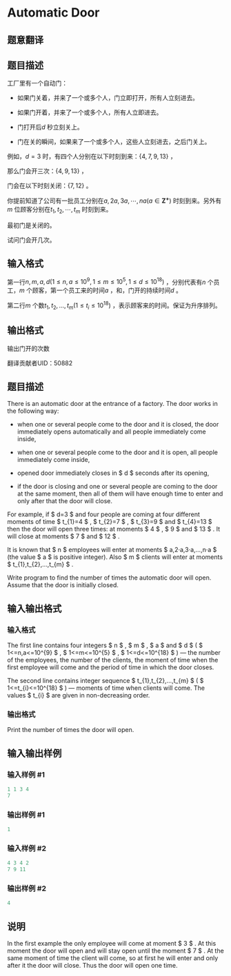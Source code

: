 # Automatic Door

## 题意翻译

## 题目描述

工厂里有一个自动门：

- 如果门关着，并来了一个或多个人，门立即打开，所有人立刻进去。

- 如果门开着，并来了一个或多个人，所有人立即进去。

- 门打开后$d$ 秒立刻关上。

- 门在关的瞬间，如果来了一个或多个人，这些人立刻进去，之后门关上。

例如，$d=3$ 时，有四个人分别在以下时刻到来：$\{4,7,9,13\}$ ，

那么门会开三次：$\{4,9,13\}$ ，

门会在以下时刻关闭：$\{7,12\}$ 。

你提前知道了公司有一批员工分别在$a,2a,3a,\cdots ,na(a\in \mathbf{Z^+})$ 时刻到来。另外有$m$ 位顾客分别在$t_{1},t_{2},\cdots,t_{m}$ 时刻到来。

最初门是关闭的。

试问门会开几次。

## 输入格式

第一行$n,m,a,d(1\le n,a\le 10^{9},1\le m\le 10^{5},1\le d\le 10^{18})$ ，分别代表有$n$ 个员工，$m$ 个顾客，第一个员工来的时间$a$ ，和，门开的持续时间$d$ 。

第二行$m$ 个数$t_{1},t_{2},...,t_{m}(1\le t_{i}\le 10^{18})$ ，表示顾客来的时间。保证为升序排列。

## 输出格式

输出门开的次数

翻译贡献者UID：50882

## 题目描述

There is an automatic door at the entrance of a factory. The door works in the following way:

- when one or several people come to the door and it is closed, the door immediately opens automatically and all people immediately come inside,

- when one or several people come to the door and it is open, all people immediately come inside,

- opened door immediately closes in $ d $ seconds after its opening,

- if the door is closing and one or several people are coming to the door at the same moment, then all of them will have enough time to enter and only after that the door will close.

For example, if $ d=3 $ and four people are coming at four different moments of time $ t_{1}=4 $ , $ t_{2}=7 $ , $ t_{3}=9 $ and $ t_{4}=13 $ then the door will open three times: at moments $ 4 $ , $ 9 $ and $ 13 $ . It will close at moments $ 7 $ and $ 12 $ .

It is known that $ n $ employees will enter at moments $ a,2·a,3·a,...,n·a $ (the value $ a $ is positive integer). Also $ m $ clients will enter at moments $ t_{1},t_{2},...,t_{m} $ .

Write program to find the number of times the automatic door will open. Assume that the door is initially closed.

## 输入输出格式

### 输入格式

The first line contains four integers $ n $ , $ m $ , $ a $ and $ d $ ( $ 1<=n,a<=10^{9} $ , $ 1<=m<=10^{5} $ , $ 1<=d<=10^{18} $ ) — the number of the employees, the number of the clients, the moment of time when the first employee will come and the period of time in which the door closes.

The second line contains integer sequence $ t_{1},t_{2},...,t_{m} $ ( $ 1<=t_{i}<=10^{18} $ ) — moments of time when clients will come. The values $ t_{i} $ are given in non-decreasing order.

### 输出格式

Print the number of times the door will open.

## 输入输出样例

### 输入样例 #1

```cpp
1 1 3 4
7

```
### 输出样例 #1

```cpp
1

```
### 输入样例 #2

```cpp
4 3 4 2
7 9 11

```
### 输出样例 #2

```cpp
4

```
## 说明

In the first example the only employee will come at moment $ 3 $ . At this moment the door will open and will stay open until the moment $ 7 $ . At the same moment of time the client will come, so at first he will enter and only after it the door will close. Thus the door will open one time.

